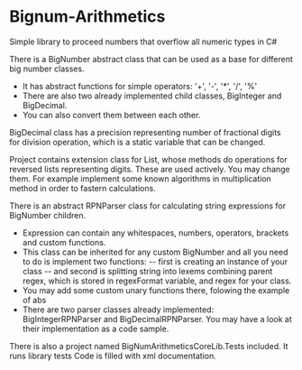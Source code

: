 ﻿# Bignum-Arithmetics #

Simple library to proceed numbers that overflow all numeric types in C#

There is a BigNumber abstract class that can be used as a base for different big number classes.
- It has abstract functions for simple operators: '+', '-', '*', '/', '%'
- There are also two already implemented child classes, BigInteger and BigDecimal. 
- You can also convert them between each other.

BigDecimal class has a precision representing number of fractional digits for division operation, which is a static variable that can be changed.

Project contains extension class for List<int>, whose methods do operations for reversed lists representing digits. These are used actively. You may change them. For example implement some known algorithms in multiplication method in order to fastern calculations.

There is an abstract RPNParser<T> class for calculating string expressions for BigNumber children.
- Expression can contain any whitespaces, numbers, operators, brackets and custom functions. 
- This class can be inherited for any custom BigNumber and all you need to do is implement two functions: 
-- first is creating an instance of your class 
-- and second is splitting string into lexems combining parent regex, which is stored in regexFormat variable, and regex for your class.
- You may add some custom unary functions there, folowing the example of abs
- There are two parser classes already implemented: BigIntegerRPNParser and BigDecimalRPNParser. You may have a look at their implementation as a code sample.

There is also a project named BigNumArithmeticsCoreLib.Tests included. It runs library tests
Code is filled with xml documentation.
